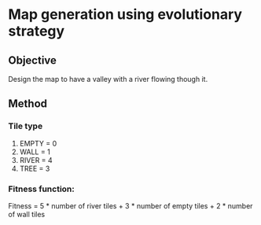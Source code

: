 # Map generation using evolutionary strategy
## Objective
Design the map to have a valley with a river flowing though it.
## Method
### Tile type
1. EMPTY = 0
2. WALL = 1
3. RIVER = 4
4. TREE = 3
### Fitness function:
Fitness = 5 * number of river tiles + 3 * number of empty tiles + 2 * number of wall tiles
